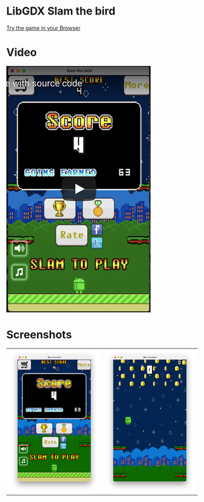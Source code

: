 # LibGDX Slam the bird

[Try the game in your Browser](https://yayo-arellano.github.io/libgdx_slam_the_bird/)

# Video

[![Youtube](https://github.com/Yayo-Arellano/libgdx_slam_the_bird/blob/master/screenshots/youtube.png?raw=true)](https://youtu.be/01Hq6EnDHrE)

# Screenshots

|||
| ---------------- | --------------------- |
| ![Screenshot1](https://github.com/Yayo-Arellano/libgdx_slam_the_bird/blob/master/screenshots/image1.png?raw=true) | ![Screenshot2](https://github.com/Yayo-Arellano/libgdx_slam_the_bird/blob/master/screenshots/image2.png?raw=true) |


